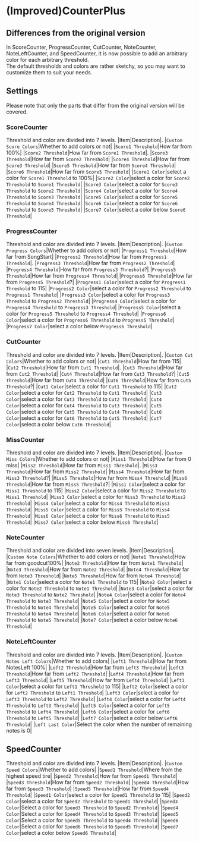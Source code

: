 # (Improved)CounterPlus

## Differences from the original version
In ScoreCounter, ProgressCounter, CutCounter, NoteCounter, NoteLeftCounter, and SpeedCounter, it is now possible to add an arbitrary color for each arbitrary threshold. <br>
The default thresholds and colors are rather sketchy, so you may want to customize them to suit your needs. <br> 

## Settings
Please note that only the parts that differ from the original version will be covered.

### ScoreCounter
Threshold and color are divided into 7 levels.
|Item|Description|.
|`Custom Score Colors`|Whether to add colors or not|
|`Score1 Threshold`|How far from 100%|
|`Score2 Threshold`|How far from `Score1 Threshold`|.
|`Score3 Threshold`|How far from `Score2 Threshold`|
|`Score4 Threshold`|How far from `Score3 Threshold`|
|`Score5 Threshold`|How far from `Score4 Threshold`|
|`Score6 Threshold`|How far from `Score5 Threshold`|
|`Score1 Color`|select a color for `Score1 Threshold` to 100%| 
|`Score2 Color`|select a color for `Score2 Threshold` to `Score1 Threshold`| 
|`Score3 Color`|select a color for `Score3 Threshold` to `Score2 Threshold`|
|`Score4 Color`|select a color for `Score4 Threshold` to `Score3 Threshold`|
|`Score5 Color`|select a color for `Score5 Threshold` to `Score4 Threshold`| 
|`Score6 Color`|select a color for `Score6 Threshold` to `Score5 Threshold`|
|`Score7 Color`|select a color below `Score6 Threshold`|

### ProgressCounter
Threshold and color are divided into 7 levels.
|Item|Description|.
|`Custom Progress Colors`|Whether to add colors or not|
|`Progress1 Threshold`|How far from SongStart|
|`Progress2 Threshold`|How far from `Progress1 Threshold`|.
|`Progress3 Threshold`|How far from `Progress2 Threshold`|
|`Progress4 Threshold`|How far from `Progress3 Threshold`?|
|`Progress5 Threshold`|How far from `Progress4 Threshold`|
|`Progress6 Threshold`|How far from `Progress5 Threshold`?|
|`Progress1 Color`|select a color for `Progress1 Threshold` to 115| 
|`Progress2 Color`|select a color for `Progress2 Threshold` to `Progress1 Threshold`| 
|`Progress3 Color`|select a color for `Progress3 Threshold` to `Progress2 Threshold`|
|`Progress4 Color`|select a color for `Progress4 Threshold` to `Progress3 Threshold`|
|`Progress5 Color`|select a color for `Progress5 Threshold` to `Progress4 Threshold`| 
|`Progress6 Color`|select a color for `Progress6 Threshold` to `Progress5 Threshold`|
|`Progress7 Color`|select a color below `Progress6 Threshold`|

### CutCounter
Threshold and color are divided into 7 levels.
|Item|Description|.
|`Custom Cut Colors`|Whether to add colors or not|
|`Cut1 Threshold`|How far from 115|
|`Cut2 Threshold`|How far from `Cut1 Threshold`|.
|`Cut3 Threshold`|How far from `Cut2 Threshold`|
|`Cut4 Threshold`|How far from `Cut3 Threshold`?|
|`Cut5 Threshold`|How far from `Cut4 Threshold`|
|`Cut6 Threshold`|How far from `Cut5 Threshold`?|
|`Cut1 Color`|select a color for `Cut1 Threshold` to 115| 
|`Cut2 Color`|select a color for `Cut2 Threshold` to `Cut1 Threshold`| 
|`Cut3 Color`|select a color for `Cut3 Threshold` to `Cut2 Threshold`|
|`Cut4 Color`|select a color for `Cut4 Threshold` to `Cut3 Threshold`|
|`Cut5 Color`|select a color for `Cut5 Threshold` to `Cut4 Threshold`| 
|`Cut6 Color`|select a color for `Cut6 Threshold` to `Cut5 Threshold`|
|`Cut7 Color`|select a color below `Cut6 Threshold`|

### MissCounter
Threshold and color are divided into 7 levels.
|Item|Description|.
|`Custom Miss Colors`|Whether to add colors or not|
|`Miss1 Threshold`|How far from 0 miss|
|`Miss2 Threshold`|How far from `Miss1 Threshold`|.
|`Miss3 Threshold`|How far from `Miss2 Threshold`|
|`Miss4 Threshold`|How far from `Miss3 Threshold`?|
|`Miss5 Threshold`|How far from `Miss4 Threshold`|
|`Miss6 Threshold`|How far from `Miss5 Threshold`?|
|`Miss1 Color`|select a color for `Miss1 Threshold` to 115| 
|`Miss2 Color`|select a color for `Miss2 Threshold` to `Miss1 Threshold`| 
|`Miss3 Color`|select a color for `Miss3 Threshold` to `Miss2 Threshold`|
|`Miss4 Color`|select a color for `Miss4 Threshold` to `Miss3 Threshold`|
|`Miss5 Color`|select a color for `Miss5 Threshold` to `Miss4 Threshold`| 
|`Miss6 Color`|select a color for `Miss6 Threshold` to `Miss5 Threshold`|
|`Miss7 Color`|select a color below `Miss6 Threshold`|

### NoteCounter
Threshold and color are divided into seven levels.
|Item|Description|.
|`Custom Note Colors`|Whether to add colors or not|
|`Note1 Threshold`|How far from goodcut100%| 
|`Note2 Threshold`|How far from `Note1 Threshold`|
|`Note3 Threshold`|How far from `Note2 Threshold`|
|`Note4 Threshold`|How far from `Note3 Threshold`|
|`Note5 Threshold`|How far from `Note4 Threshold`|
|`Note1 Color`|select a color for `Note1 Threshold` to 115|
|`Note2 Color`|select a color for `Note2 Threshold` to `Note1 Threshold`| 
|`Note3 Color`|select a color for `Note3 Threshold` to `Note2 Threshold`|
|`Note4 Color`|select a color for `Note4 Threshold` to `Note3 Threshold`|
|`Note5 Color`|select a color for `Note5 Threshold` to `Note4 Threshold`|
|`Note5 Color`|select a color for `Note5 Threshold` to `Note4 Threshold`| 
|`Note6 Color`|select a color for `Note6 Threshold` to `Note5 Threshold`|
|`Note7 Color`|select a color below `Note6 Threshold`|

### NoteLeftCounter
Threshold and color are divided into 7 levels.
|Item|Description|.
|`Custom Notes Left Colors`|Whether to add colors|
|`Left1 Threshold`|How far from NotesLeft 100%| 
|`Left2 Threshold`|How far from `Left3 Threshold`|
|`Left3 Threshold`|How far from `Left2 Threshold`| 
|`Left4 Threshold`|How far from `Left3 Threshold`| 
|`Left5 Threshold`|How far from `Left4 Threshold`| 
|`Left1 Color`|select a color for `Left1 Threshold` to 115|
|`Left2 Color`|select a color for `Left2 Threshold` to `Left1 Threshold`| 
|`Left3 Color`|select a color for `Left3 Threshold` to `Left2 Threshold`| 
|`Left4 Color`|select a color for `Left4 Threshold` to `Left3 Threshold`|
|`Left5 Color`|select a color for `Left5 Threshold` to `Left4 Threshold`| 
|`Left6 Color`|select a color for `Left6 Threshold` to `Left5 Threshold`|
|`Left7 Color`|select a color below `Left6 Threshold`|
|`Left Last Color`|Select the color when the number of remaining notes is 0|

## SpeedCounter
Threshold and color are divided into 7 levels.
|Item|Description|.
|`Custom Speed Colors`|Whether to add colors|
|`Speed1 Threshold`|Where from the highest speed tire| 
|`Speed2 Threshold`|How far from `Speed1 Threshold`|
|`Speed3 Threshold`|How far from `Speed2 Threshold`| 
|`Speed4 Threshold`|How far from `Speed3 Threshold`|
|`Speed5 Threshold`|How far from `Speed4 Threshold`|
|`Speed1 Color`|select a color for `Speed1 Threshold` to 115| 
|`Speed2 Color`|select a color for `Speed2 Threshold` to `Speed1 Threshold`|
|`Speed3 Color`|Select a color for `Speed3 Threshold` to `Speed2 Threshold`|
|`Speed4 Color`|Select a color for `Speed4 Threshold` to `Speed3 Threshold`|
|`Speed5 Color`|Select a color for `Speed5 Threshold` to `Speed4 Threshold`|
|`Speed6 Color`|Select a color for `Speed6 Threshold` to `Speed5 Threshold`|
|`Speed7 Color`|select a color below `Speed6 Threshold`|
